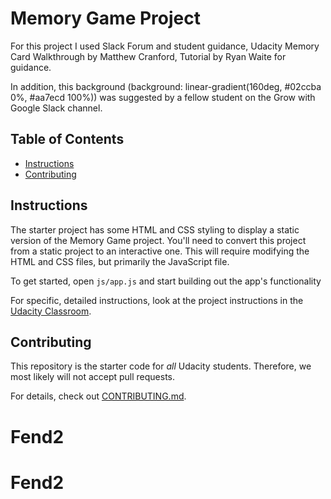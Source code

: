 # Memory Game Project

For this project I used Slack Forum and student guidance, Udacity Memory Card Walkthrough by Matthew Cranford, Tutorial by Ryan Waite for guidance.

In addition, this background (background: linear-gradient(160deg, #02ccba 0%, #aa7ecd 100%)) was suggested by a fellow student on the Grow with Google Slack channel. 

## Table of Contents

* [Instructions](#instructions)
* [Contributing](#contributing)

## Instructions

The starter project has some HTML and CSS styling to display a static version of the Memory Game project. You'll need to convert this project from a static project to an interactive one. This will require modifying the HTML and CSS files, but primarily the JavaScript file.

To get started, open `js/app.js` and start building out the app's functionality

For specific, detailed instructions, look at the project instructions in the [Udacity Classroom](https://classroom.udacity.com/me).

## Contributing

This repository is the starter code for _all_ Udacity students. Therefore, we most likely will not accept pull requests.

For details, check out [CONTRIBUTING.md](CONTRIBUTING.md).
# Fend2
# Fend2
